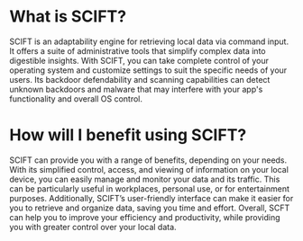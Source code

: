 # What is SCIFT?  

SCIFT is an adaptability engine for retrieving local data via command input. It offers a suite of administrative tools that simplify complex data into digestible insights. With SCIFT, you can take complete control of your operating system and customize settings to suit the specific needs of your users. Its backdoor defendability and scanning capabilities can detect unknown backdoors and malware that may interfere with your app's functionality and overall OS control.

# How will I benefit using SCIFT?
SCIFT can provide you with a range of benefits, depending on your needs. With its simplified control, access, and viewing of information on your local device, you can easily manage and monitor your data and its traffic. This can be particularly useful in workplaces, personal use, or for entertainment purposes. Additionally, SCIFT’s user-friendly interface can make it easier for you to retrieve and organize data, saving you time and effort. Overall, SCFT can help you to improve your efficiency and productivity, while providing you with greater control over your local data. 
